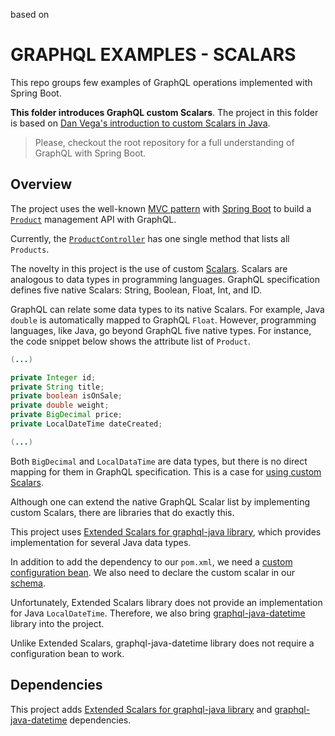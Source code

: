 based on

# GRAPHQL EXAMPLES - SCALARS
This repo groups few examples of GraphQL operations implemented with Spring Boot.

**This folder introduces GraphQL custom Scalars**. The project in this folder is based on [Dan Vega's introduction to custom Scalars in Java]( https://www.youtube.com/watch?v=ooknmgr4WiA).

> Please, checkout the root repository for a full understanding of GraphQL with Spring Boot.

## Overview
The project uses the well-known [MVC pattern](https://developer.mozilla.org/en-US/docs/Glossary/MVC) with [Spring Boot](https://spring.io/projects/spring-boot) to build a [`Product`](./src/main/java/com/example/scalars/Product.java) management API with GraphQL. 

Currently, the [`ProductController`](./src/main/java/com/example/scalars/ProductController.java) has one single method that lists all `Products`.

The novelty in this project is the use of custom [Scalars](https://www.graphql-java.com/documentation/scalars/). Scalars are analogous to data types in programming languages. GraphQL specification defines five native Scalars: String, Boolean, Float, Int, and ID.

GraphQL can relate some data types to its native Scalars. For example, Java `double` is automatically mapped to GraphQL `Float`. However, programming languages, like Java, go beyond GraphQL five native types. For instance, the code snippet below shows the attribute list of `Product`. 

```java
(...)

private Integer id;
private String title;
private boolean isOnSale;
private double weight; 
private BigDecimal price;
private LocalDateTime dateCreated;

(...)
```

Both `BigDecimal` and `LocalDataTime` are data types, but there is no direct mapping for them in GraphQL specification. This is a case for [using custom Scalars](https://www.graphql-java.com/documentation/scalars/#writing-your-own-custom-scalars).

Although one can extend the native GraphQL Scalar list by implementing custom Scalars, there are libraries that do exactly this.

This project uses [Extended Scalars for graphql-java library](https://github.com/graphql-java/graphql-java-extended-scalars), which provides implementation for several Java data types.

In addition to add the dependency to our `pom.xml`, we need a [custom configuration bean](./src/main/java/com/example/scalars/GraphQLConfig.java). We also need to declare the custom scalar in our [schema](./src/main/resources/graphql/schema.graphqls).

Unfortunately, Extended Scalars library does not provide an implementation for Java `LocalDateTime`. Therefore, we also bring [graphql-java-datetime](https://github.com/tailrocks/graphql-java-datetime) library into the project. 

Unlike Extended Scalars, graphql-java-datetime library does not require a configuration bean to work.

## Dependencies
This project adds [Extended Scalars for graphql-java library](https://github.com/graphql-java/graphql-java-extended-scalars) and [graphql-java-datetime](https://github.com/tailrocks/graphql-java-datetime) dependencies.

